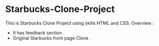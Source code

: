 # Starbucks-Clone-Project
This is Starbucks Clone Project  using skills HTML and CSS. 
Overview :
* It has feedback section .
* Original Starbucks front page Clone .  
